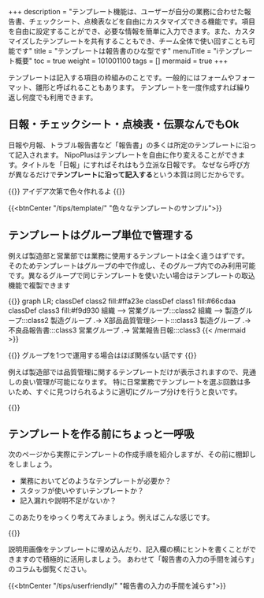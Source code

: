 +++
description = "テンプレート機能は、ユーザーが自分の業務に合わせた報告書、チェックシート、点検表などを自由にカスタマイズできる機能です。項目を自由に設定することができ、必要な情報を簡単に入力できます。また、カスタマイズしたテンプレートを共有することもでき、チーム全体で使い回すことも可能です"
title = "テンプレートは報告書のひな型です"
menuTitle = "ℹ️テンプレート概要"
toc = true
weight = 101001100
tags = []
mermaid = true
+++

テンプレートは記入する項目の枠組みのことです。一般的にはフォームやフォーマット、雛形と呼ばれることもあります。
テンプレートを一度作成すれば繰り返し何度でも利用できます。

## 日報・チェックシート・点検表・伝票なんでもOk

日報や月報、トラブル報告書など「報告書」の多くは所定のテンプレートに沿って記入されます。
NipoPlusはテンプレートを自由に作り変えることができます。タイトルを「日報」にすればそれはもう立派な日報です。
なぜなら呼び方が異なるだけで**テンプレートに沿って記入する**という本質は同じだからです。

{{<alice pos="right" icon="ok">}}
アイデア次第で色々作れるよ
{{</alice>}}

{{<btnCenter "/tips/template/" "色々なテンプレートのサンプル">}}

## テンプレートはグループ単位で管理する

例えば製造部と営業部では業務に使用するテンプレートは全く違うはずです。
そのためテンプレートはグループの中で作成し、そのグループ内でのみ利用可能です。異なるグループで同じテンプレートを使いたい場合はテンプレートの取込機能で複製できます

{{<mermaid align="center">}}
graph LR;
  classDef class2 fill:#ffa23e
  classDef class1 fill:#66cdaa
  classDef class3 fill:#f9d930
  組織 --> 営業グループ:::class2
  組織 --> 製造グループ:::class2
  製造グループ .-> X部品品質管理シート:::class3
  製造グループ .-> 不良品報告書:::class3
  営業グループ .-> 営業報告日報:::class3
{{< /mermaid >}}

{{<alice pos="right" icon="ok">}}
グループを1つで運用する場合はほぼ関係ない話です
{{</alice>}}

例えば製造部では品質管理に関するテンプレートだけが表示されますので、見通しの良い管理が可能になります。
特に日常業務でテンプレートを選ぶ回数は多いため、すぐに見つけられるように適切にグループ分けを行うと良いです。

{{<icatch filename="group" msg="製造部や営業部 グループ毎見やすく" title="報告書のテンプレートはグループ単位で利用可能です" fontsize="30px" alice="here">}}

## テンプレートを作る前にちょっと一呼吸

次のページから実際にテンプレートの作成手順を紹介しますが、その前に棚卸しをしましょう。

- 業務においてどのようなテンプレートが必要か？
- スタッフが使いやすいテンプレートか？
- 記入漏れや説明不足がないか？

このあたりをゆっくり考えてみましょう。例えばこんな感じです。

{{<appscreen filename="uservility"  title="報告書の作成者が使いやすいようにテンプレートを作る" fontsize="30px" alice="here">}}

説明用画像をテンプレートに埋め込んだり、記入欄の横にヒントを書くことができますので積極的に活用しましょう。
あわせて「報告書の入力の手間を減らす」のコラムも御覧ください。

{{<btnCenter "/tips/userfriendly/" "報告書の入力の手間を減らす">}}
